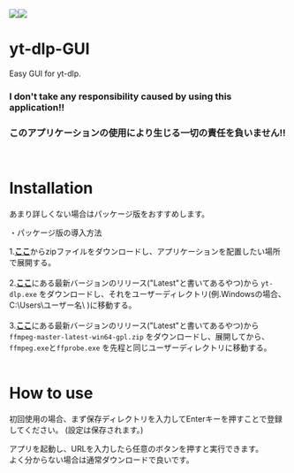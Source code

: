 <div style="display: flex;">
<img src="https://shields.io/badge/Windows--9cf?logo=Windows&style=social">
<img src="https://img.shields.io/badge/Python-3.10-yellow.svg">
</div>

# yt-dlp-GUI
Easy GUI for yt-dlp. 
<h3>I don't take any responsibility caused by using this application!!</h3>
<h3>このアプリケーションの使用により生じる一切の責任を負いません!!</h3><br>

# Installation
あまり詳しくない場合はパッケージ版をおすすめします。

・パッケージ版の導入方法

1.[**ここ**](https://raw.githubusercontent.com/AkaakuHub/yt-dlp-GUI/main/yt-dlp-gui.zip)からzipファイルをダウンロードし、アプリケーションを配置したい場所で展開する。<br><br>
2.[**ここ**](https://github.com/yt-dlp/yt-dlp/releases)にある最新バージョンのリリース("Latest"と書いてあるやつ)から
```yt-dlp.exe```
をダウンロードし、それをユーザーディレクトリ(例.Windowsの場合、C:\\Users\\ユーザー名\\
)に移動する。<br><br>
3.[**ここ**](https://github.com/yt-dlp/FFmpeg-Builds/releases/)にある最新バージョンのリリース("Latest"と書いてあるやつ)から
```ffmpeg-master-latest-win64-gpl.zip```
をダウンロードし、展開してから、
```ffmpeg.exe```と```ffprobe.exe```
を先程と同じユーザーディレクトリに移動する。<br><br>

# How to use

初回使用の場合、まず保存ディレクトリを入力してEnterキーを押すことで登録してください。
(設定は保存されます。)<br>

アプリを起動し、URLを入力したら任意のボタンを押すと実行できます。<br>
よく分からない場合は通常ダウンロードで良いです。